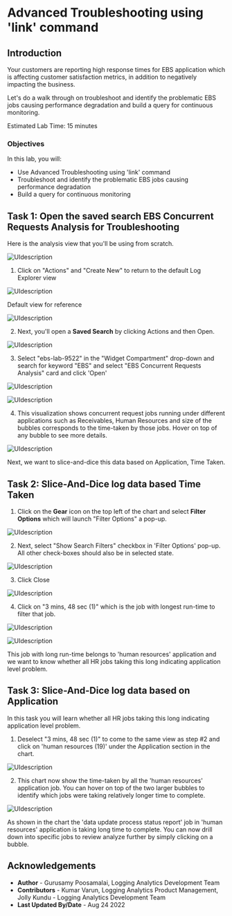 # Advanced Troubleshooting using 'link' command

## Introduction
Your customers are reporting high response times for EBS application which is affecting customer satisfaction metrics, in addition to negatively impacting the business.

Let's do a walk through on troubleshoot and identify the problematic EBS jobs causing performance degradation and build a query for continuous monitoring.


Estimated Lab Time: 15 minutes


### Objectives

In this lab, you will:
* Use Advanced Troubleshooting using 'link' command
* Troubleshoot and identify the problematic EBS jobs causing performance degradation
* Build a query for continuous monitoring

## **Task 1:** Open the saved search **EBS Concurrent Requests Analysis** for Troubleshooting
Here is the analysis view that you'll be using from scratch.

  ![](images/link-goal.png "UIdescription")

  1. Click on "Actions" and "Create New" to return to the default Log Explorer view

  ![](images/create-new.png "UIdescription")

  Default view for reference

  ![](images/default-landing-le.png "UIdescription")

  2. Next, you'll open a **Saved Search** by clicking Actions and then Open.  

  ![](images/open.png "UIdescription")

  3. Select "ebs-lab-9522" in the "Widget Compartment" drop-down and search for keyword "EBS" and select "EBS Concurrent Requests Analysis" card and click 'Open'

  ![](images/ss-ebs-luna1.png "UIdescription")

  ![](images/link-goal.png "UIdescription")

  4. This visualization shows concurrent request jobs running under different applications such as Receivables, Human Resources and size of the bubbles corresponds to the time-taken by those jobs. Hover on top of any bubble to see more details.

  ![](images/link-hover.png "UIdescription")

  Next, we want to slice-and-dice this data based on Application, Time Taken.

## **Task 2:** Slice-And-Dice log data based **Time Taken**

  1. Click on the **Gear** icon on the top left of the chart and select **Filter Options** which will launch "Filter Options" a pop-up.

  ![](images/link-filter-options.png "UIdescription")

  2. Next, select "Show Search Filters" checkbox in 'Filter Options' pop-up. All other check-boxes should also be in selected state.

  ![](images/link-filter-select.png "UIdescription")

  3. Click Close

  ![](images/link-with-filter.png "UIdescription")

  4. Click on "3 mins, 48 sec (1)" which is the job with longest run-time to filter that job.

  ![](images/3-min-select.png "UIdescription")

  ![](images/3-min-select-1.png "UIdescription")

  This job with long run-time belongs to 'human resources' application and we want to know whether all HR jobs taking this long indicating application level problem.

## **Task 3:** Slice-And-Dice log data based on **Application**
In this task you will learn whether all HR jobs taking this long indicating application level problem.

  1. Deselect "3 mins, 48 sec (1)" to come to the same view as step #2 and click on 'human resources (19)' under the Application section in the chart.

  ![](images/hr-selected.png "UIdescription")

  2. This chart now show the time-taken by all the 'human resources' application job. You can hover on top of the two larger bubbles to identify which jobs were taking relatively longer time to complete.

  ![](images/data-update-process.png "UIdescription")

  As shown in the chart the 'data update process status report' job in 'human resources' application is taking long time to complete. You can now drill down into specific jobs to review analyze further by simply clicking on a bubble.

## Acknowledgements
* **Author** - Gurusamy Poosamalai, Logging Analytics Development Team
* **Contributors** -  Kumar Varun, Logging Analytics Product Management, Jolly Kundu - Logging Analytics Development Team
* **Last Updated By/Date** - Aug 24 2022
